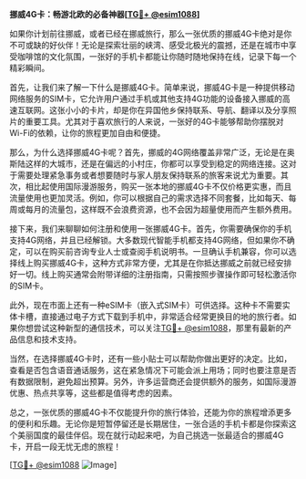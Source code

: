 **挪威4G卡：畅游北欧的必备神器[[TG💪+ @esim1088](https://t.me/s/esim1088)]**

如果你计划前往挪威，或者已经在挪威旅行，那么一张优质的挪威4G卡绝对是你不可或缺的好伙伴！无论是探索壮丽的峡湾、感受北极光的震撼，还是在城市中享受咖啡馆的文化氛围，一张好的手机卡都能让你随时随地保持在线，记录下每一个精彩瞬间。

首先，让我们来了解一下什么是挪威4G卡。简单来说，挪威4G卡是一种提供移动网络服务的SIM卡，它允许用户通过手机或其他支持4G功能的设备接入挪威的高速互联网。这张小小的卡片，却是你在异国他乡保持联系、导航、翻译以及分享照片的重要工具。尤其对于喜欢旅行的人来说，一张好的4G卡能够帮助你摆脱对Wi-Fi的依赖，让你的旅程更加自由和便捷。

那么，为什么选择挪威4G卡呢？首先，挪威的4G网络覆盖非常广泛，无论是在奥斯陆这样的大城市，还是在偏远的小村庄，你都可以享受到稳定的网络连接。这对于需要处理紧急事务或者想要随时与家人朋友保持联系的旅客来说尤为重要。其次，相比起使用国际漫游服务，购买一张本地的挪威4G卡不仅价格更实惠，而且流量使用也更加灵活。例如，你可以根据自己的需求选择不同套餐，比如每天、每周或每月的流量包，这样既不会浪费资源，也不会因为超量使用而产生额外费用。

接下来，我们来聊聊如何注册和使用一张挪威4G卡。首先，你需要确保你的手机支持4G网络，并且已经解锁。大多数现代智能手机都支持4G网络，但如果你不确定，可以在购买前咨询专业人士或查阅手机说明书。一旦确认手机兼容，你可以选择线上购买挪威4G卡，这种方式非常方便，尤其是在你抵达挪威之前就已经安排好一切。线上购买通常会附带详细的注册指南，只需按照步骤操作即可轻松激活你的SIM卡。

此外，现在市面上还有一种eSIM卡（嵌入式SIM卡）可供选择。这种卡不需要实体卡槽，直接通过电子方式下载到手机中，非常适合经常更换目的地的旅行者。如果你想尝试这种新型的通信技术，可以关注[TG💪+ @esim1088](https://t.me/s/esim1088)，那里有最新的产品信息和技术支持。

当然，在选择挪威4G卡时，还有一些小贴士可以帮助你做出更好的决定。比如，查看是否包含语音通话服务，这在紧急情况下可能会派上用场；同时也要注意是否有数据限制，避免超出预算。另外，许多运营商还会提供额外的服务，如国际漫游优惠、热点共享等，这些都是值得考虑的因素。

总之，一张优质的挪威4G卡不仅能提升你的旅行体验，还能为你的旅程增添更多的便利和乐趣。无论你是短暂停留还是长期居住，一张合适的手机卡都是你探索这个美丽国度的最佳伴侣。现在就行动起来吧，为自己挑选一张最适合的挪威4G卡，开启一段无忧无虑的旅程！

[[TG💪+ @esim1088](https://t.me/s/esim1088) ![Image](https://i.postimg.cc/4NQfJmqS/Snipaste-2025-05-13-00-14-12.png)]